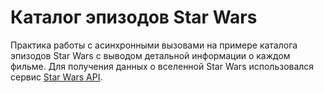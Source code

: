 # Каталог эпизодов Star Wars

Практика работы с асинхронными вызовами на примере каталога эпизодов Star Wars с выводом детальной информации о каждом фильме.
Для получения данных о вселенной Star Wars использовался сервис [Star Wars API](https://swapi.py4e.com).
